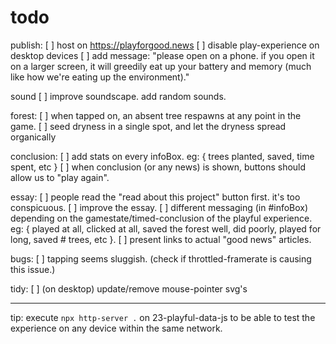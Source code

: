 # todo

publish:
[ ] host on https://playforgood.news
[ ] disable play-experience on desktop devices
    [ ] add message: "please open on a phone. if you open it on a larger screen, it will greedily eat up your battery and memory (much like how we're eating up the environment)."

sound
[ ] improve soundscape. add random sounds.

forest:
[ ] when tapped on, an absent tree respawns at any point in the game.
[ ] seed dryness in a single spot, and let the dryness spread organically

conclusion:
[ ] add stats on every infoBox. 
    eg: { trees planted, saved, time spent, etc }
[ ] when conclusion (or any news) is shown, buttons should allow us to "play again".

essay:
[ ] people read the "read about this project" button first. it's too conspicuous.
[ ] improve the essay.
[ ] different messaging (in #infoBox) depending on the gamestate/timed-conclusion of the playful experience. 
    eg: { played at all, clicked at all, saved the forest well, did poorly, played for long, saved # trees, etc }.
[ ] present links to actual "good news" articles.

bugs:
[ ] tapping seems sluggish. (check if throttled-framerate is causing this issue.)

tidy:
[ ] (on desktop) update/remove mouse-pointer svg's


---

tip: execute `npx http-server .` on 23-playful-data-js to be able to test the experience on any device within the same network.